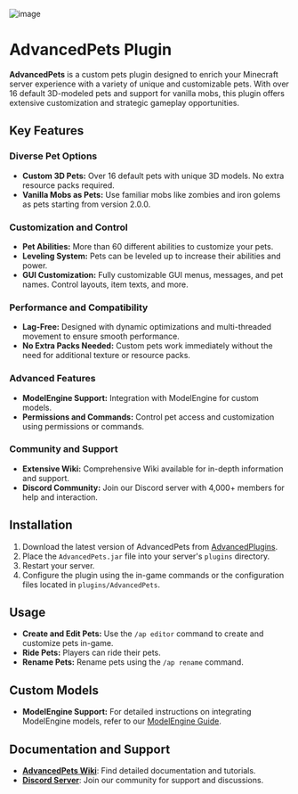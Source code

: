 ![image](https://i.imgur.com/iiqpTYA.gif)

# AdvancedPets Plugin

**AdvancedPets** is a custom pets plugin designed to enrich your Minecraft server experience with a variety of unique and customizable pets. With over 16 default 3D-modeled pets and support for vanilla mobs, this plugin offers extensive customization and strategic gameplay opportunities.

## Key Features

### Diverse Pet Options
- **Custom 3D Pets:** Over 16 default pets with unique 3D models. No extra resource packs required.
- **Vanilla Mobs as Pets:** Use familiar mobs like zombies and iron golems as pets starting from version 2.0.0.

### Customization and Control
- **Pet Abilities:** More than 60 different abilities to customize your pets.
- **Leveling System:** Pets can be leveled up to increase their abilities and power.
- **GUI Customization:** Fully customizable GUI menus, messages, and pet names. Control layouts, item texts, and more.

### Performance and Compatibility
- **Lag-Free:** Designed with dynamic optimizations and multi-threaded movement to ensure smooth performance.
- **No Extra Packs Needed:** Custom pets work immediately without the need for additional texture or resource packs.

### Advanced Features
- **ModelEngine Support:** Integration with ModelEngine for custom models.
- **Permissions and Commands:** Control pet access and customization using permissions or commands.

### Community and Support
- **Extensive Wiki:** Comprehensive Wiki available for in-depth information and support.
- **Discord Community:** Join our Discord server with 4,000+ members for help and interaction.

## Installation

1. Download the latest version of AdvancedPets from [AdvancedPlugins]([https://github.com/YourUsername/AdvancedPets/releases](https://advancedplugins.net/item/27)).
2. Place the `AdvancedPets.jar` file into your server's `plugins` directory.
3. Restart your server.
4. Configure the plugin using the in-game commands or the configuration files located in `plugins/AdvancedPets`.

## Usage

- **Create and Edit Pets:** Use the `/ap editor` command to create and customize pets in-game.
- **Ride Pets:** Players can ride their pets.
- **Rename Pets:** Rename pets using the `/ap rename` command.

## Custom Models

- **ModelEngine Support:** For detailed instructions on integrating ModelEngine models, refer to our [ModelEngine Guide](https://mobs.advancedplugins.net/supported-plugins/modelengine).

## Documentation and Support

- **[AdvancedPets Wiki]([https://battlepass.advancedplugins.net](https://mobs.advancedplugins.net/advancedpets/available-pets)/)**: Find detailed documentation and tutorials.
- **[Discord Server](https://discord.com/invite/tm9QzqvmQA)**: Join our community for support and discussions.
